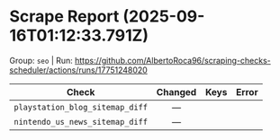 # Scrape Report (2025-09-16T01:12:33.791Z)

Group: `seo`  |  Run: https://github.com/AlbertoRoca96/scraping-checks-scheduler/actions/runs/17751248020

| Check | Changed | Keys | Error |
|---|:---:|:--|:--|
| `playstation_blog_sitemap_diff` | — |  |  |
| `nintendo_us_news_sitemap_diff` | — |  |  |
